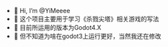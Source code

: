 - 👋 Hi, I’m @YiMeeee
- 👀 这个项目主要用于学习《杀戮尖塔》相关游戏的写法
- 🌱 目前所运用的版本为Godot4.X
- 💞️ 但不知道为啥在godot3上运行更好，当然我还在修改

<!---

--->
